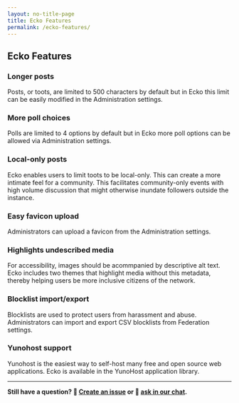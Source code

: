 ```yaml
---
layout: no-title-page
title: Ecko Features
permalink: /ecko-features/
---
```

## Ecko Features

<h3 id="posts">Longer posts</h3>

Posts, or toots, are limited to 500 characters by default but in Ecko this limit can be easily modified in the Administration settings.

<h3 id="poll">More poll choices</h3>

Polls are limited to 4 options by default but in Ecko more poll options can be allowed via Administration settings.

<h3 id="local">Local-only posts</h3>

Ecko enables users to limit toots to be local-only. This can create a more intimate feel for a community. This facilitates community-only events with high volume discussion that might otherwise inundate followers outside the instance.

<h3 id="favicon">Easy favicon upload</h3>

Administrators can upload a favicon from the Administration settings.

<h3 id="undescribed">Highlights undescribed media</h3>

For accessibility, images should be acommpanied by descriptive alt text. Ecko includes two themes that highlight media without this metadata, thereby helping users be more inclusive citizens of the network.

<h3 id="blocklist">Blocklist import/export</h3>

Blocklists are used to protect users from harassment and abuse. Administrators can import and export CSV blocklists from Federation settings.

<h3 id="yunohost">Yunohost support</h3>

Yunohost is the easiest way to self-host many free and open source web applications. Ecko is available in the YunoHost application library.

----

**Still have a question? 🚩 [Create an issue](https://github.com/magicstone-dev/magicstone.dev/issues) or 💬 [ask in our chat](https://matrix.to/#/#magicstone:matrix.org).** 
